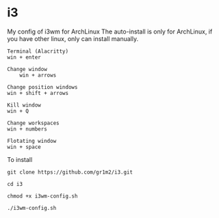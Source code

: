 # i3
My config of i3wm for ArchLinux
The auto-install is only for ArchLinux, if you have other linux, only can install manually.

	
	Terminal (Alacritty) 			
  	win + enter

	Change window
 		win + arrows

	Change position windows
  	win + shift + arrows

	Kill window
  	win + Q
	
	Change workspaces
  	win + numbers
	
	Flotating window
  	win + space

To install
  	
	git clone https://github.com/gr1m2/i3.git
  
	cd i3
  
	chmod +x i3wm-config.sh
  
	./i3wm-config.sh
